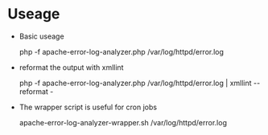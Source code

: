 Useage
======

* Basic useage
    
     php -f apache-error-log-analyzer.php /var/log/httpd/error.log

* reformat the output with xmllint 

     php -f apache-error-log-analyzer.php /var/log/httpd/error.log | xmllint --reformat -

* The wrapper script is useful for cron jobs

     apache-error-log-analyzer-wrapper.sh /var/log/httpd/error.log
